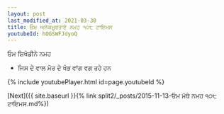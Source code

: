 ```yaml
---
layout: post
last_modified_at: 2021-03-30
title: ਓਮ ਅਨੇਕਮੂਰਤਾਏ ਨਮਹ ੧੦੮ ਟਾਇਮਸ
youtubeId: hOGSWFJdyoQ
---
```

 
 
 ਓਮ ਸ਼ਿਖੰਡੀਨੇ ਨਮਹ  
 
 -  ਜਿਸ ਦੇ ਵਾਲ ਮੋਰ ਦੇ ਖੰਭ ਵਾਂਗ ਵਗ ਰਹੇ ਹਨ 
 
  
 
  
 
 
 
 
 
 


{% include youtubePlayer.html id=page.youtubeId %}
 
[Next]({{ site.baseurl }}{% link  split2/_posts/2015-11-13-ਓਮ ਮੱਥੇ ਨਮਹ ੧੦੮ ਟਾਇਮਸ.md%})
 
